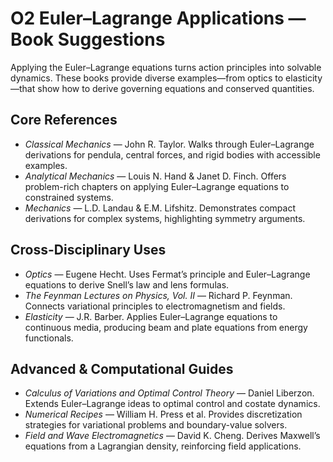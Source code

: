 # O2 Euler–Lagrange Applications — Book Suggestions

Applying the Euler–Lagrange equations turns action principles into solvable dynamics. These books provide diverse examples—from optics to elasticity—that show how to derive governing equations and conserved quantities.

## Core References
- *Classical Mechanics* — John R. Taylor. Walks through Euler–Lagrange derivations for pendula, central forces, and rigid bodies with accessible examples.
- *Analytical Mechanics* — Louis N. Hand & Janet D. Finch. Offers problem-rich chapters on applying Euler–Lagrange equations to constrained systems.
- *Mechanics* — L.D. Landau & E.M. Lifshitz. Demonstrates compact derivations for complex systems, highlighting symmetry arguments.

## Cross-Disciplinary Uses
- *Optics* — Eugene Hecht. Uses Fermat’s principle and Euler–Lagrange equations to derive Snell’s law and lens formulas.
- *The Feynman Lectures on Physics, Vol. II* — Richard P. Feynman. Connects variational principles to electromagnetism and fields.
- *Elasticity* — J.R. Barber. Applies Euler–Lagrange equations to continuous media, producing beam and plate equations from energy functionals.

## Advanced & Computational Guides
- *Calculus of Variations and Optimal Control Theory* — Daniel Liberzon. Extends Euler–Lagrange ideas to optimal control and costate dynamics.
- *Numerical Recipes* — William H. Press et al. Provides discretization strategies for variational problems and boundary-value solvers.
- *Field and Wave Electromagnetics* — David K. Cheng. Derives Maxwell’s equations from a Lagrangian density, reinforcing field applications.
